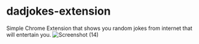 # dadjokes-extension
Simple Chrome Extension that shows you random jokes from internet that will entertain you.
![Screenshot (14)](https://user-images.githubusercontent.com/83690198/218782777-232078e2-356f-4ac1-8bcc-d7bb1fe3b7cd.png)

